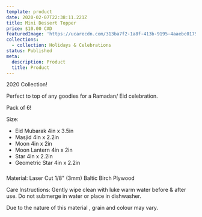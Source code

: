 ```yaml
---
template: product
date: 2020-02-07T22:38:11.221Z
title: Mini Dessert Topper
price: $10.00 CAD
featuredImage: 'https://ucarecdn.com/313ba7f2-1a8f-413b-9195-4aaebc017598/'
collections:
  - collection: Holidays & Celebrations
status: Published
meta:
  description: Product
  title: Product
---
```

2020 Collection!

Perfect to top of any goodies for a Ramadan/ Eid celebration.

Pack of 6!

Size:

* Eid Mubarak 4in x 3.5in
* Masjid 4in x 2.2in
* Moon 4in x 2in
* Moon Lantern 4in x 2in
* Star 4in x 2.2in
* Geometric Star 4in x 2.2in



#####   

Material: Laser Cut 1/8" (3mm) Baltic Birch Plywood

Care Instructions: Gently wipe clean with luke warm water before & after use. Do not submerge in water or place in dishwasher.

Due to the nature of this material , grain and colour may vary.

